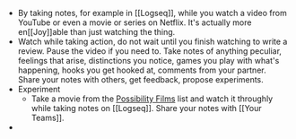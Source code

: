- By taking notes, for example in [[Logseq]], while you watch a video from YouTube or even a movie or series on Netflix. It's actually more en[[Joy]]able than just watching the thing.
- Watch while taking action, do not wait until you finish watching to write a review. Pause the video if you need to. Take notes of anything peculiar, feelings that arise, distinctions you notice, games you play with what's happening, hooks you get hooked at, comments from your partner. Share your notes with others, get feedback, propose experiments.
- Experiment
	- Take a movie from the [Possibility Films](possibilityfilms.mystrikingly.com/) list and watch it throughly while taking notes on [[Logseq]]. Share your notes with [[Your Teams]].
-